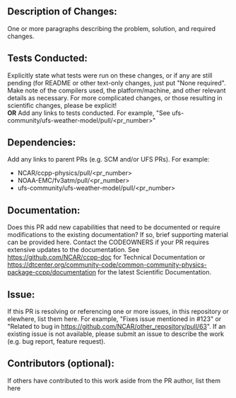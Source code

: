 ## Description of Changes: 
One or more paragraphs describing the problem, solution, and required changes.

## Tests Conducted: 
Explicitly state what tests were run on these changes, or if any are still pending (for README or other text-only changes, just put "None required". Make note of the compilers used, the platform/machine, and other relevant details as necessary. For more complicated changes, or those resulting in scientific changes, please be explicit!  
**OR** Add any links to tests conducted. For example, "See ufs-community/ufs-weather-model/pull/<pr_number>"

## Dependencies:
Add any links to parent PRs (e.g. SCM and/or UFS PRs). For example:
- NCAR/ccpp-physics/pull/<pr_number>
- NOAA-EMC/fv3atm/pull/<pr_number>
- ufs-community/ufs-weather-model/pull/<pr_number>

## Documentation:
Does this PR add new capabilities that need to be documented or require modifications to the existing documentation?  If so, brief supporting material can be provided here. Contact the CODEOWNERS if your PR requires extensive updates to the documentation.  See https://github.com/NCAR/ccpp-doc for Technical Documentation or https://dtcenter.org/community-code/common-community-physics-package-ccpp/documentation for the latest Scientific Documentation.

## Issue: 
If this PR is resolving or referencing one or more issues, in this repository or elewhere, list them here. For example, "Fixes issue mentioned in #123" or "Related to bug in https://github.com/NCAR/other_repository/pull/63".  If an existing issue is not available, please submit an issue to describe the work (e.g. bug report, feature request).

## Contributors (optional): 
If others have contributed to this work aside from the PR author, list them here

